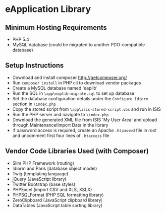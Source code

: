 eApplication Library
====================

Minimum Hosting Requirements
----------------------------
- PHP 5.4
- MySQL database (could be migrated to another PDO-compatible database)

Setup Instructions
------------------
- Download and install composer http://getcomposer.org/
- Run `composer install` in PHP cli to download vendor packages
- Create a MySQL database named 'eaplib'
- Run the SQL in `\app\eaplib-migrate.sql` to set up database
- Set the database configuration details under the `Configure Idiorm` section in `\index.php`
- Copy the stored script from `\app\isis-stored-script.vbs` and run in ISIS
- Run the PHP server and navigate to `\index.php`
- Download the generated XML file from ISIS 'My User Area' and upload through Maintenance\Import Data in the library
- If password access is required, create an Apache `.htpasswd` file in root and uncomment first four lines of `.htaccess` file

Vendor Code Libraries Used (with Composer)
-----------------------------------
- Slim PHP Framework (routing)
- Idiorm and Paris (database object model)
- Twig (templating language)
- jQuery (JavaScript library)
- Twitter Bootstrap (base styles)
- PHPExcel (import CSV and XLS, XSLX)
- PHPSQLFormat (PHP SQL formatting library)
- ZeroClipboard (JavaScript clipboard library)
- DataTables (JavaScript table sorting library)